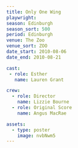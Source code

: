 ```yaml
---
title: Only One Wing
playwright:
season: Edinburgh
season_sort: 500
period: Edinburgh
venue: The Zoo
venue_sort: ZOO
date_start: 2010-08-06
date_end: 2010-08-21

cast:
 - role: Esther
   name: Lauren Grant

crew:
  - role: Director
    name: Lizzie Bourne
  - role: Original Score
    name: Angus MacRae

assets:
  - type: poster
    image: nvbNwm5
---
```

